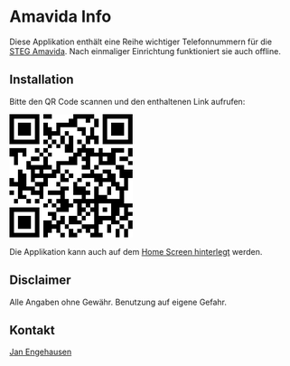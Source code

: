 # Amavida Info

Diese Applikation enthält eine Reihe wichtiger Telefonnummern für die [STEG Amavida](https://immostegportal.ch/).
Nach einmaliger Einrichtung funktioniert sie auch offline.

## Installation

Bitte den QR Code scannen und den enthaltenen Link aufrufen:

![Application link](images/qr-code.png)

Die Applikation kann auch auf dem [Home Screen hinterlegt](https://youtu.be/XhZYL-1Prt8) werden.

## Disclaimer

Alle Angaben ohne Gewähr. Benutzung auf eigene Gefahr.

## Kontakt

[Jan Engehausen](mailto:smurf667@gmail.com)
